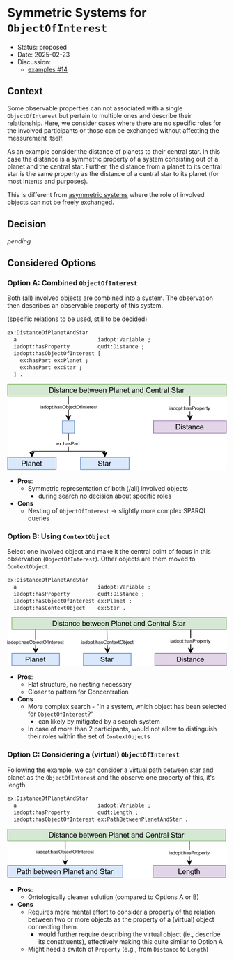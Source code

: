 # Symmetric Systems for `ObjectOfInterest`

* Status: proposed
* Date: 2025-02-23
* Discussion:
  * [examples #14](https://github.com/i-adopt/examples/issues/14)

## Context

Some observable properties can not associated with a single `ObjectOfInterest` but pertain to multiple ones and describe their relationship.
Here, we consider cases where there are no specific roles for the involved participants or those can be exchanged without affecting the measurement itself.

As an example consider the distance of planets to their central star.
In this case the distance is a symmetric property of a system consisting out of a planet and the central star.
Further, the distance from a planet to its central star is the same property as the distance of a central star to its planet (for most intents and purposes).

This is different from [asymmetric systems](./001-asymemetricSystems.md) where the role of involved objects can not be freely exchanged.

## Decision

*pending*

## Considered Options

### Option A: Combined `ObjectOfInterest`

Both (all) involved objects are combined into a system.
The observation then describes an observable property of this system.

(specific relations to be used, still to be decided)
```turtle
ex:DistanceOfPlanetAndStar
  a                          iadopt:Variable ;
  iadopt:hasProperty         qudt:Distance ;
  iadopt:hasObjectOfInterest [
    ex:hasPart ex:Planet ;
    ex:hasPart ex:Star ;
  ] .
```

![visual display Option A](./000/optionA.drawio.svg)

* **Pros**:
  * Symmetric representation of both (/all) involved objects
    * during search no decision about specific roles
* **Cons**
  * Nesting of `ObjectOfInterest` &rarr; slightly more complex SPARQL queries

### Option B: Using `ContextObject`

Select one involved object and make it the central point of focus in this observation (`ObjectOfInterest`).
Other objects are them moved to `ContextObject`.

```turtle
ex:DistanceOfPlanetAndStar
  a                          iadopt:Variable ;
  iadopt:hasProperty         qudt:Distance ;
  iadopt:hasObjectOfInterest ex:Planet ;
  iadopt:hasContextObject    ex:Star .
```

![visual display Option B](./000/optionB.drawio.svg)

* **Pros**:
  * Flat structure, no nesting necessary
  * Closer to pattern for Concentration
* **Cons**
  * More complex search - "in a system, which object has been selected for `ObjectOfInterest`?"
    * can likely by mitigated by a search system
  * In case of more than 2 participants, would not allow to distinguish their roles within the set of `ContextObject`s

### Option C: Considering a (virtual) `ObjectOfInterest`

Following the example, we can consider a virtual path between star and planet as the `ObjectOfInterest` and the observe one property of this, it's length.

```turtle
ex:DistanceOfPlanetAndStar
  a                          iadopt:Variable ;
  iadopt:hasProperty         qudt:Length ;
  iadopt:hasObjectOfInterest ex:PathBetweenPlanetAndStar .
```

![visual display Option C](./000/optionC.drawio.svg)

* **Pros**:
  * Ontologically cleaner solution (compared to Options A or B)
* **Cons**
  * Requires more mental effort to consider a property of the relation between two or more objects as the property of a (virtual) object connecting them.
    * would further require describing the virtual object (ie., describe its constituents), effectively making this quite similar to Option A
  * Might need a switch of `Property` (e.g., from `Distance` to `Length`)
